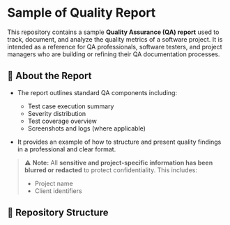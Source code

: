 # Sample of Quality Report

This repository contains a sample **Quality Assurance (QA) report** used to track, document, and analyze the quality metrics of a software project. It is intended as a reference for QA professionals, software testers, and project managers who are building or refining their QA documentation processes.

## 📄 About the Report

- The report outlines standard QA components including:
  - Test case execution summary
  - Severity distribution
  - Test coverage overview
  - Screenshots and logs (where applicable)

- It provides an example of how to structure and present quality findings in a professional and clear format.

> ⚠️ **Note:** All **sensitive and project-specific information has been blurred or redacted** to protect confidentiality. This includes:
> - Project name
> - Client identifiers

## 📁 Repository Structure

